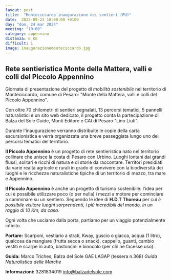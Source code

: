 ```yaml
---
layout: post
title:  "Monteciccardo inaugurazione dei sentieri (PU)"
date:  2022-09-23 18:00:00 +0100
day: "dom, 24 mar 2024"
meeting: "10:00"
category: appennino 
distanza: 6 Km
difficult: 1
image: inaugurazionemonteciccardo.jpg
---
```


## Rete sentieristica Monte della Mattera, valli e colli del Piccolo Appennino

Giornata di presentazione del progetto di *mobilità sostenibile* nel territorio di Monteciccardo, comune di Pesaro: "Monte della Mattera, valli e colli del Piccolo Appennino".

Con oltre 70 chilometri di sentieri segnalati, 13 percorsi tematici, 5 pannelli naturalistici e un sito web dedicato, il progetto conta la partecipazione di Balza del Sole Guide, Monti Editore e CAI di Pesaro "Lino Liuti".

Durante l'inaugurazione verranno distribuite le copie della carta escursionistica e verrà organizzata una breve passeggiata lungo uno dei percorsi tematici del territorio.

**Il Piccolo Appennino** è un progetto di rete sentieristica nato nel territorio collinare che unisce la costa di Pesaro con Urbino. Luoghi lontani dai grandi flussi, solitari e ricchi di natura e di storie da raccontare.
Territori presidiati da varie realtà agricole e rurali in grado di convivere con la biodiversità dei luoghi e le ricchezze naturalistiche tipiche di un territorio di mezzo, tra mare e Appennino.

**Il Piccolo Appennino** è anche un progetto di turismo sostenibile: l'idea per cui è possibile utilizzare poco (o per nulla) i mezzi a motore per cominciare a camminare su un sentiero. Seguendo le idee di **H.D.T Thoreau** per cui
*è possibile visitare luoghi sorprendenti, i più incredibili del mondo, in un raggio di 10 Km, da casa.*

Ogni volta che usciamo dalla porta, partiamo per un viaggio potenzialmente infinito.

**Portare:** Scarponi, vestiario a strati, Kway, guscio o giacca, acqua (1 litro), qualcosa da mangiare (frutta secca o snack), cappello, guanti, cambio vestiti e scarpe in auto, bastoncini e binocolo (per chi ne facesse uso). 

**Guida:** Marco Triches, Balza del Sole GAE LAGAP (tessera n.368)
*Guida Naturalistica delle Marche*

**Informazioni:** 3281834019 info@balzadelsole.com

